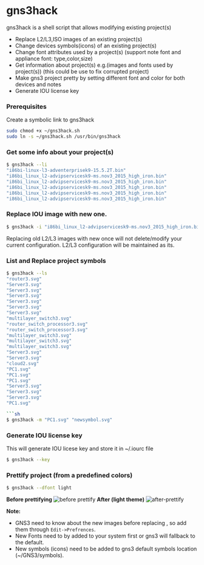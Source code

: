		
# gns3hack

gns3hack is a shell script that allows modifying existing project(s)
- Replace L2/L3,ISO images of an existing project(s)
- Change devices symbols(icons) of an existing project(s)
- Change font attributes used by a project(s) (support note font and appliance font: type,color,size)
- Get information about project(s) e.g.(images and fonts used by project(s)) (this could be use to fix corrupted project)
- Make gns3 project pretty by setting different font and color for both devices and notes
- Generate IOU license key

### Prerequisites
Create a symbolic link to gns3hack
```sh
sudo chmod +x ~/gns3hack.sh
sudo ln -s ~/gns3hack.sh /usr/bin/gns3hack
```
### Get some info about your project(s) 
```sh
$ gns3hack --li
"i86bi-linux-l3-adventerprisek9-15.5.2T.bin"
"i86bi_linux_l2-advipservicesk9-ms.nov3_2015_high_iron.bin"
"i86bi_linux_l2-advipservicesk9-ms.nov3_2015_high_iron.bin"
"i86bi_linux_l2-advipservicesk9-ms.nov3_2015_high_iron.bin"
"i86bi_linux_l2-advipservicesk9-ms.nov3_2015_high_iron.bin"
"i86bi_linux_l2-advipservicesk9-ms.nov3_2015_high_iron.bin"
```
### Replace IOU image with new one. 
```sh
$ gns3hack -i "i86bi_linux_l2-advipservicesk9-ms.nov3_2015_high_iron.bin" "i86bi-linux-l2-adventerprisek9-15.6.1T.bin"
```
Replacing old L2/L3 images with new once will not delete/modify your current configuration. L2/L3 configuration will be maintained as its. 

### List and Replace project symbols 
```sh
$ gns3hack --ls
"router3.svg"
"Server3.svg"
"Server3.svg"
"Server3.svg"
"Server3.svg"
"Server3.svg"
"Server3.svg"
"multilayer_switch3.svg"
"router_switch_processor3.svg"
"router_switch_processor3.svg"
"multilayer_switch3.svg"
"multilayer_switch3.svg"
"multilayer_switch3.svg"
"Server3.svg"
"Server3.svg"
"cloud2.svg"
"PC1.svg"
"PC1.svg"
"PC1.svg"
"Server3.svg"
"Server3.svg"
"Server3.svg"
"PC1.svg"

```sh
$ gns3hack -m "PC1.svg" "newsymbol.svg"
```
### Generate IOU license key
This will generate IOU licese key and store it in ~/.iourc file
```sh
$ gns3hack --key
```
### Prettify project (from a predefined colors)
```sh
$ gns3hack --dfont light
```
**Before prettifying**
![before prettify](https://user-images.githubusercontent.com/10103340/40515671-89ab6c94-5f62-11e8-9ad7-b1fba5f30837.png)
**After (light theme)**
![after-prettify](https://user-images.githubusercontent.com/10103340/40515676-8bc9965e-5f62-11e8-8caa-40a8b5306750.png)

**Note:**
* GNS3 need to know about the new images before replacing , so add them through `Edit->Prefrences`.
* New Fonts need to by added to your system first or gns3 will fallback to the default.
* New symbols (icons) need to be added to gns3 default symbols location (~/GNS3/symbols).


